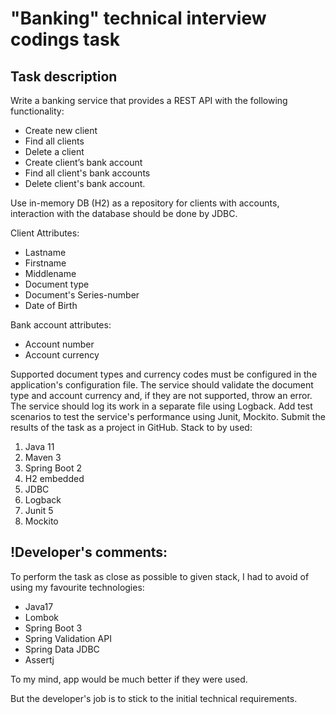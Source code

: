 # "Banking" technical interview codings task

## Task description

Write a banking service that provides a REST API with the following functionality: 
- Create new client
- Find all clients
- Delete a client
- Create client’s bank account
- Find all client's bank accounts
- Delete client's bank account.

Use in-memory DB (H2) as a repository for clients with accounts, interaction with the database
should be done by JDBC.

Client Attributes:
- Lastname
- Firstname
- Middlename
- Document type
- Document's Series-number
- Date of Birth

Bank account attributes:
- Account number
- Account currency

Supported document types and currency codes must be configured in the application's configuration file.
The service should validate the document type and account currency and, if they are not supported, throw an error.
The service should log its work in a separate file using Logback.
Add test scenarios to test the service's performance using Junit, Mockito.
Submit the results of the task as a project in GitHub.
Stack to by used:
1. Java 11
2. Maven 3
3. Spring Boot 2
4. H2 embedded
5. JDBC
6. Logback
7. Junit 5
8. Mockito

## !Developer's comments:

To perform the task as close as possible to given stack, I had to avoid of using my favourite technologies:
- Java17
- Lombok
- Spring Boot 3
- Spring Validation API
- Spring Data JDBC
- Assertj

To my mind, app would be much better if they were used.

But the developer's job is to stick to the initial technical requirements.